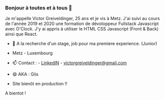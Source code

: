 ### Bonjour à toutes et à tous 👋


Je m'appelle Victor Greiveldinger, 25 ans et je vis à Metz. 
J'ai suivi au cours de l'année 2019 et 2020 une formation de dévoloppeur Fullstack Javascript avec O'Clock. J'y ai appris à utiliser le HTML CSS Javascript (Front & Back) ainsi que React.

- 🌱 A la recherche d'un stage, job pour ma premiere experience. (Junior)
- Metz - Luxembourg
     
- 📫 Contact :
          - [LinkedIN](https://www.linkedin.com/in/victor-greiveldinger-0b21471a7/)
          - victorgreiveldinger@gmail.com
  
- 😄 AKA : Giis

- Site bienôt en production !!

A bientot !

